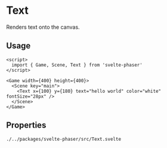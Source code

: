 # Text

Renders text onto the canvas.

## Usage

```example
<script>
  import { Game, Scene, Text } from 'svelte-phaser'
</script>

<Game width={400} height={400}>
  <Scene key="main">
    <Text x={100} y={180} text="hello world" color="white" fontSize="28px" />
  </Scene>
</Game>
```

## Properties

```properties
./../packages/svelte-phaser/src/Text.svelte
```
